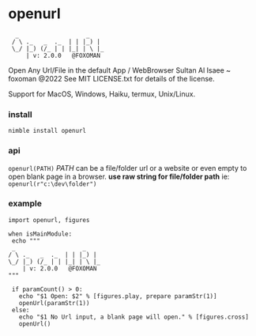 # openurl
```
  _                   _
 / \ ._   _  ._  | | |_) |
 \_/ |_) (/_ | | |_| | \ |_
     | v: 2.0.0   @FOXOMAN
```
 Open Any Url/File in the default App / WebBrowser
 Sultan Al Isaee ~ foxoman @2022
 See MIT LICENSE.txt for details of the license.

 Support for MacOS, Windows, Haiku, termux, Unix/Linux.

 ### install
 ```nimble install openurl```

### api

```openurl(PATH)```
*PATH* can be a file/folder url or a website or even empty to open blank page in a browser.
**use raw string for file/folder path** ie: ```openurl(r"c:\dev\folder") ```

 ### example

 ```
 import openurl, figures

 when isMainModule:
  echo """
  _                   _
 / \ ._   _  ._  | | |_) |
 \_/ |_) (/_ | | |_| | \ |_
     | v: 2.0.0   @FOXOMAN
"""

  if paramCount() > 0:
    echo "$1 Open: $2" % [figures.play, prepare paramStr(1)]
    openUrl(paramStr(1))
  else:
    echo "$1 No Url input, a blank page will open." % [figures.cross]
    openUrl()

